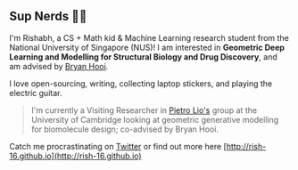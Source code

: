 ## Sup Nerds 👋🏻

I'm Rishabh, a CS + Math kid & Machine Learning research student from the National University of Singapore (NUS)! I am interested in **Geometric Deep Learning and Modelling for Structural Biology and Drug Discovery**, and am advised by [Bryan Hooi](http://bhooi.github.io). 

I love open-sourcing, writing, collecting laptop stickers, and playing the electric guitar.

> I'm currently a Visiting Researcher in [Pietro Lio's](https://www.cl.cam.ac.uk/~pl219/) group at the University of Cambridge looking at geometric generative modelling for biomolecule design; co-advised by Bryan Hooi.

Catch me procrastinating on [Twitter](https://twitter.com/rishabh16_) or find out more here [http://rish-16.github.io](http://rish-16.github.io)
